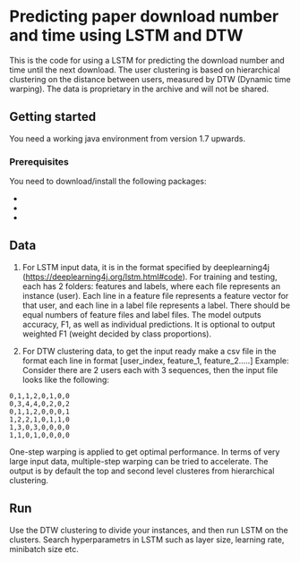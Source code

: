 # Predicting paper download number and time using LSTM and DTW
This is the code for using a LSTM for predicting the download number and time until the next download. The user clustering is based on hierarchical clustering on the distance between users, measured by DTW (Dynamic time warping). The data is proprietary in the archive and will not be shared.

## Getting started
You need a working java environment from version 1.7 upwards.

### Prerequisites
You need to download/install the following packages:

* [Deep learning for Java]: https://deeplearning4j.org/index.html
* [Fast Dynamic Time Warping]: https://github.com/rmaestre/FastDTW
* [Hierarchical clustering]: https://github.com/lbehnke/hierarchical-clustering-java/tree/master/src/main/java/com/apporiented/algorithm/clustering

## Data
1. For LSTM input data, it is in the format specified by deeplearning4j (https://deeplearning4j.org/lstm.html#code). For training and testing, each has 2 folders: features and labels, where each file represents an instance (user). Each line in a feature file represents a feature vector for that user, and each line in a label file represents a label. There should be equal numbers of feature files and label files.
The model outputs accuracy, F1, as well as individual predictions. It is optional to output weighted F1 (weight decided by class proportions).

2. For DTW clustering data, to get the input ready make a csv file in the format each line in format [user_index, feature_1, feature_2.....]
Example: Consider there are 2 users each with 3 sequences, then the input file looks like the following:
```
0,1,1,2,0,1,0,0
0,3,4,4,0,2,0,2
0,1,1,2,0,0,0,1
1,2,2,1,0,1,1,0
1,3,0,3,0,0,0,0
1,1,0,1,0,0,0,0
```
One-step warping is applied to get optimal performance. In terms of very large input data, multiple-step warping can be tried to accelerate. The output is by default the top and second level clusteres from hierarchical clustering.

## Run
Use the DTW clustering to divide your instances, and then run LSTM on the clusters. Search hyperparametrs in LSTM such as layer size, learning rate, minibatch size etc.
